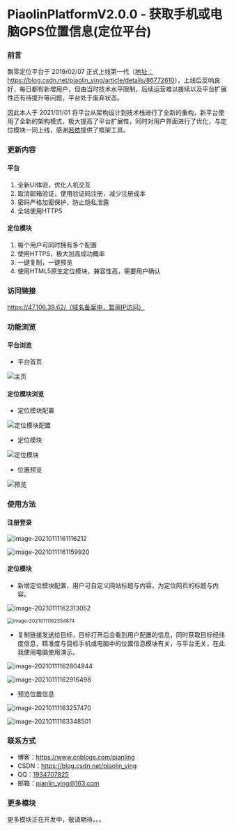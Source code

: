 <h1>PiaolinPlatformV2.0.0 - 获取手机或电脑GPS位置信息(定位平台)</h1>
<h3>前言</h3>
<p>飘零定位平台于 2019/02/07 正式上线第一代（<a href='https://blog.csdn.net/piaolin_ying/article/details/86772610'>地址：https://blog.csdn.net/piaolin_ying/article/details/86772610</a>），上线后反响良好，每日都有新增用户，但由当时技术水平限制，后续运营难以接续以及平台扩展性还有待提升等问题，平台处于废弃状态。</p>
<p>因此本人于 2021/01/01 将平台从架构设计到技术栈进行了全新的重构，新平台使用了全新的架构模式，极大提高了平台扩展性，同时对用户界面进行了优化，与定位模块一同上线，感谢<a href='http://ruoyi.vip/'>若依</a>提供了框架工具。</p>
<h3>更新内容</h3>
<h4>平台</h4>
<ol>
<li>全新UI体验，优化人机交互</li>
<li>取消邮箱验证，使用验证码注册，减少注册成本</li>
<li>密码严格加密保护，防止隐私泄露</li>
<li>全站使用HTTPS</li>

</ol>
<h4>定位模块</h4>
<ol>
<li>每个用户可同时拥有多个配置</li>
<li>使用HTTPS，极大加高成功概率</li>
<li>一键复制，一键预览</li>
<li>使用HTML5原生定位模块，兼容性高，需要用户确认</li>

</ol>
<h3>访问链接</h3>
<p><a href='https://47.106.39.62/'>https://47.106.39.62/（域名备案中，暂用IP访问）</a></p>
<h3>功能浏览</h3>
<h4>平台浏览</h4>
<ul>
<li>平台首页</li>

</ul>
<p><img src="https://i.loli.net/2021/01/11/eK8rnRGqVhuNxPl.png" referrerpolicy="no-referrer" alt="主页"></p>
<h4>定位模块浏览</h4>
<ul>
<li>定位模块配置</li>

</ul>
<p><img src="https://i.loli.net/2021/01/11/ERrXweiHu9U3V1J.png" referrerpolicy="no-referrer" alt="定位模块配置"></p>
<ul>
<li>定位模块</li>

</ul>
<p><img src="https://i.loli.net/2021/01/11/Htal2GxIezO3nYD.png" referrerpolicy="no-referrer" alt="定位模块"></p>
<ul>
<li>位置预览</li>

</ul>
<p><img src="https://i.loli.net/2021/01/11/IzXbVcA2kp14rGN.png" referrerpolicy="no-referrer" alt="预览"></p>
<h3>使用方法</h3>
<h4>注册登录</h4>
<p><img src="https://i.loli.net/2021/01/11/cl2argQV9LWkmox.png" referrerpolicy="no-referrer" alt="image-20210111161116212"></p>
<p><img src="https://i.loli.net/2021/01/11/IJuCv25sfxw9tVq.png" referrerpolicy="no-referrer" alt="image-20210111161159920"></p>
<h4>定位模块</h4>
<ul>
<li>新增定位模块配置，用户可自定义网站标题与内容，为定位网页的标题与内容。</li>

</ul>
<p><img src="https://i.loli.net/2021/01/11/V4c6vmlQUDFKOtX.png" referrerpolicy="no-referrer" alt="image-20210111162313052"></p>
<p><img src="https://i.loli.net/2021/01/11/abGP812tjrTLJWI.png" alt="image-20210111162354874" style="zoom: 80%;" /></p>
<ul>
<li>复制链接发送给目标，目标打开后会看到用户配置的信息，同时获取目标经纬度信息，精准度与目标手机或电脑中的位置信息模块有关，与平台无关，在此我使用电脑使用演示。</li>

</ul>
<p><img src="https://i.loli.net/2021/01/11/b5D9K8JxFPoQRdA.png" referrerpolicy="no-referrer" alt="image-20210111162804944"></p>
<p><img src="https://i.loli.net/2021/01/11/LToapmweI2g9zsB.png" referrerpolicy="no-referrer" alt="image-20210111162916498"></p>
<ul>
<li>预览位置信息</li>

</ul>
<p><img src="https://i.loli.net/2021/01/11/qajiUE14VCg3WGn.png" referrerpolicy="no-referrer" alt="image-20210111163257470"></p>
<p><img src="https://i.loli.net/2021/01/11/dhS3OVqwfTMasb5.png" referrerpolicy="no-referrer" alt="image-20210111163348501"></p>
<h3>联系方式</h3>
<ul>
<li>博客：<a href='https://www.cnblogs.com/pianling'>https://www.cnblogs.com/pianling</a></li>
<li>CSDN：<a href='https://blog.csdn.net/piaolin_ying'>https://blog.csdn.net/piaolin_ying</a></li>
<li>QQ：<a href='tencent://message/?uin=1934707825&amp;Site=pianling.top&amp;Menu=yes'>1934707825</a></li>
<li>邮箱：<a href='mailto:pianlin_ying@163.com' target='_blank' class='url'>pianlin_ying@163.com</a></li>

</ul>
<h3>更多模块</h3>
<p>更多模块正在开发中，敬请期待。。。</p>

